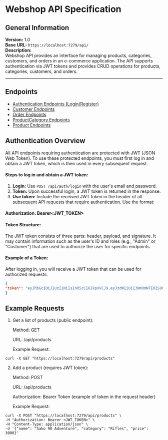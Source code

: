 # Webshop API Specification

## General Information
**Version:** 1.0  
**Base URL:** `https://localhost:7279/api/`  
**Description:**  
Webshop API provides an interface for managing products, categories, customers, and orders in an e-commerce application. The API supports authentication via JWT tokens and provides CRUD operations for products, categories, customers, and orders.

---

## Endpoints
- [Authentication Endpoints (Login/Register)](AuthEndpoints.md)
- [Customer Endpoints](CustomerEndpoints.md)
- [Order Endpoints](OrderEndpoints.md)
- [ProductCategory Endpoints](ProductCategoriesEndpoints.md)
- [Product Endpoints](ProductEndpoints.md)

## Authentication Overview

All API endpoints requiring authentication are protected with JWT (JSON Web Token). To use these protected endpoints, you must first log in and obtain a JWT token, which is then used in every subsequent request.

#### **Steps to log in and obtain a JWT token:**

1. **Login:** Use `POST /api/auth/login` with the user's email and password.
2. **Token:** Upon successful login, a JWT token is returned in the response.
3. **Use token:** Include the received JWT token in the header of all subsequent API requests that require authentication. Use the format:

#### Authorization: Bearer<JWT_TOKEN>

#### **Token Structure:**

The JWT token consists of three parts: header, payload, and signature. It may contain information such as the user's ID and roles (e.g., "Admin" or "Customer") that are used to authorize the user for specific endpoints.

#### **Example of a Token:**

After logging in, you will receive a JWT token that can be used for authorized requests:

```json
{
"token": "eyJhbGciOiJIUzI1NiIsInR5cCI6IkpXVCJ9.eyJzdWIiOiI3NmRmNTE0ZS00OWFiLTQwZWUtODEyYi1mYTFjMWQ1NzIyMzQiLCJyb2xlIjoiQWRtaW4ifQ.Ji_F0WR5YYJYZB0pTTMQ_o8fEkwTADf8dp0K2Dh2A2E"
}
````
## Example Requests
1. Get a list of products (public endpoint):

    Method: GET

    URL: /api/products

   Example Request:

  ````
  curl -X GET "https://localhost:7279/api/products"
  ````

2. Add a product (requires JWT token):

    Method: POST

    URL: /api/products

    Authorization: Bearer Token (example of token in the request header)

    Example Request:

````
curl -X POST "https://localhost:7279/api/products" \
-H "Authorization: Bearer <JWT_TOKEN>" \
-H "Content-Type: application/json" \
-d '{"name": "Sako 90 Adventure", "category": "Rifles", "price": 3000}'
````